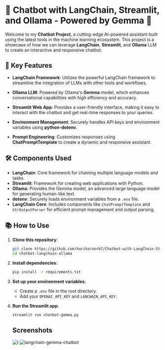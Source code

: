 # 🚀 Chatbot with LangChain, Streamlit, and Ollama - Powered by Gemma 🚀

Welcome to my **Chatbot Project**, a cutting-edge AI-powered assistant built using the latest tools in the machine learning ecosystem. This project is a showcase of how we can leverage **LangChain**, **Streamlit**, and **Ollama** LLM to create an interactive and responsive chatbot. 

## 🌟 Key Features

- **LangChain Framework**: Utilizes the powerful LangChain framework to streamline the integration of LLMs with other tools and workflows.
  
- **Ollama LLM**: Powered by Ollama's **Gemma** model, which enhances conversational capabilities with high efficiency and accuracy.

- **Streamlit Web App**: Provides a user-friendly interface, making it easy to interact with the chatbot and get real-time responses to your queries.

- **Environment Management**: Securely handles API keys and environment variables using **python-dotenv**.

- **Prompt Engineering**: Customizes responses using **ChatPromptTemplate** to create a dynamic and responsive assistant.

## 🛠️ Components Used

- **LangChain**: Core framework for chaining multiple language models and tasks.
- **Streamlit**: Framework for creating web applications with Python.
- **Ollama**: Provides the Gemma model, an advanced large language model for generating human-like text.
- **dotenv**: Securely loads environment variables from a `.env` file.
- **LangChain Core**: Includes components like `ChatPromptTemplate` and `StrOutputParser` for efficient prompt management and output parsing.

## 📚 How to Use

1. **Clone this repository**:
   ```bash
   git clone https://github.com/hariharanrb7/Chatbot-with-LangChain-Streamlit-and-Ollama---Powered-by-Gemma
   cd chatbot-langchain-ollama
   ```

2. **Install dependencies**:
   ```bash
   pip install -r requirements.txt
   ```

3. **Set up your environment variables**:
   - Create a `.env` file in the root directory.
   - Add your `OPENAI_API_KEY` and `LANCHAIN_API_KEY`.

4. **Run the Streamlit app**:
   ```bash
   streamlit run chatbot-gemma.py
   ```

   ## Screenshots
   ![l](https://github.com/user-attachments/assets/f786765f-e2ea-4696-a7c0-58d97d5d27a7)
   ![langchain-gemma-chatbot](https://github.com/user-attachments/assets/08d28fd0-212a-4790-ad82-8824243f40c3)


